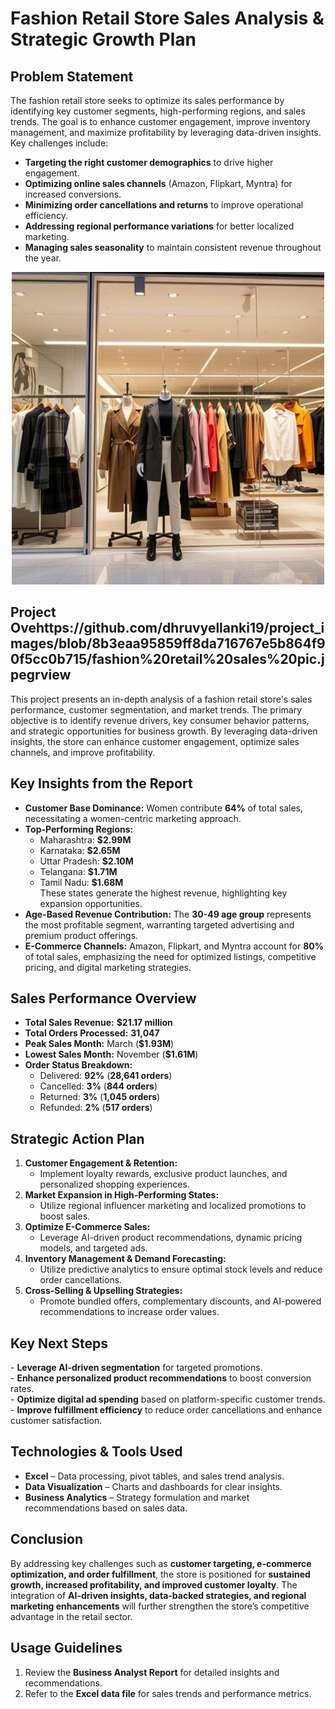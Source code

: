 # **Fashion Retail Store Sales Analysis & Strategic Growth Plan**

## **Problem Statement**

The fashion retail store seeks to optimize its sales performance by identifying key customer segments, high-performing regions, and sales trends. The goal is to enhance customer engagement, improve inventory management, and maximize profitability by leveraging data-driven insights. Key challenges include:

- **Targeting the right customer demographics** to drive higher engagement.
- **Optimizing online sales channels** (Amazon, Flipkart, Myntra) for increased conversions.
- **Minimizing order cancellations and returns** to improve operational efficiency.
- **Addressing regional performance variations** for better localized marketing.
- **Managing sales seasonality** to maintain consistent revenue throughout the year.

<p align="center">
  <img src="https://github.com/dhruvyellanki19/project_images/blob/8b3eaa95859ff8da716767e5b864f90f5cc0b715/fashion%20retail%20sales%20pic.jpeg" width="500"/>
</p>


## **Project Ovehttps://github.com/dhruvyellanki19/project_images/blob/8b3eaa95859ff8da716767e5b864f90f5cc0b715/fashion%20retail%20sales%20pic.jpegrview**

This project presents an in-depth analysis of a fashion retail store's sales performance, customer segmentation, and market trends. The primary objective is to identify revenue drivers, key consumer behavior patterns, and strategic opportunities for business growth. By leveraging data-driven insights, the store can enhance customer engagement, optimize sales channels, and improve profitability.

## **Key Insights from the Report**

- **Customer Base Dominance:** Women contribute **64%** of total sales, necessitating a women-centric marketing approach.
- **Top-Performing Regions:**
  - Maharashtra: **\$2.99M**
  - Karnataka: **\$2.65M**
  - Uttar Pradesh: **\$2.10M**
  - Telangana: **\$1.71M**
  - Tamil Nadu: **\$1.68M**\
    These states generate the highest revenue, highlighting key expansion opportunities.
- **Age-Based Revenue Contribution:** The **30-49 age group** represents the most profitable segment, warranting targeted advertising and premium product offerings.
- **E-Commerce Channels:** Amazon, Flipkart, and Myntra account for **80%** of total sales, emphasizing the need for optimized listings, competitive pricing, and digital marketing strategies.

## **Sales Performance Overview**

- **Total Sales Revenue:** **\$21.17 million**
- **Total Orders Processed:** **31,047**
- **Peak Sales Month:** March (**\$1.93M**)
- **Lowest Sales Month:** November (**\$1.61M**)
- **Order Status Breakdown:**
  - Delivered: **92%** (**28,641 orders**)
  - Cancelled: **3%** (**844 orders**)
  - Returned: **3%** (**1,045 orders**)
  - Refunded: **2%** (**517 orders**)

## **Strategic Action Plan**

1. **Customer Engagement & Retention:**
   - Implement loyalty rewards, exclusive product launches, and personalized shopping experiences.
2. **Market Expansion in High-Performing States:**
   - Utilize regional influencer marketing and localized promotions to boost sales.
3. **Optimize E-Commerce Sales:**
   - Leverage AI-driven product recommendations, dynamic pricing models, and targeted ads.
4. **Inventory Management & Demand Forecasting:**
   - Utilize predictive analytics to ensure optimal stock levels and reduce order cancellations.
5. **Cross-Selling & Upselling Strategies:**
   - Promote bundled offers, complementary discounts, and AI-powered recommendations to increase order values.

## **Key Next Steps**

- **Leverage AI-driven segmentation** for targeted promotions.\
- **Enhance personalized product recommendations** to boost conversion rates.\
- **Optimize digital ad spending** based on platform-specific customer trends.\
- **Improve fulfillment efficiency** to reduce order cancellations and enhance customer satisfaction.

## **Technologies & Tools Used**

- **Excel** – Data processing, pivot tables, and sales trend analysis.
- **Data Visualization** – Charts and dashboards for clear insights.
- **Business Analytics** – Strategy formulation and market recommendations based on sales data.

## **Conclusion**

By addressing key challenges such as **customer targeting, e-commerce optimization, and order fulfillment**, the store is positioned for **sustained growth, increased profitability, and improved customer loyalty**. The integration of **AI-driven insights, data-backed strategies, and regional marketing enhancements** will further strengthen the store’s competitive advantage in the retail sector.

## **Usage Guidelines**

1. Review the **Business Analyst Report** for detailed insights and recommendations.
2. Refer to the **Excel data file** for sales trends and performance metrics.
